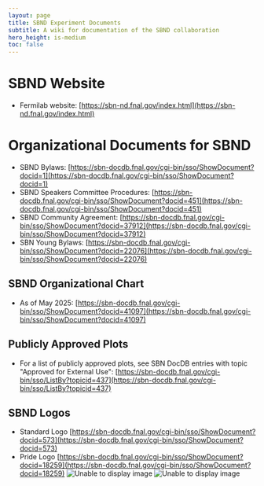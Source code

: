 ```yaml
---
layout: page
title: SBND Experiment Documents
subtitle: A wiki for documentation of the SBND collaboration
hero_height: is-medium
toc: false
---
```


# SBND Website
* Fermilab website: [https://sbn-nd.fnal.gov/index.html](https://sbn-nd.fnal.gov/index.html)

# Organizational Documents for SBND
* SBND Bylaws: [https://sbn-docdb.fnal.gov/cgi-bin/sso/ShowDocument?docid=1](https://sbn-docdb.fnal.gov/cgi-bin/sso/ShowDocument?docid=1)
* SBND Speakers Committee Procedures: [https://sbn-docdb.fnal.gov/cgi-bin/sso/ShowDocument?docid=451](https://sbn-docdb.fnal.gov/cgi-bin/sso/ShowDocument?docid=451)
* SBND Community Agreement: [https://sbn-docdb.fnal.gov/cgi-bin/sso/ShowDocument?docid=37912](https://sbn-docdb.fnal.gov/cgi-bin/sso/ShowDocument?docid=37912)
* SBN Young Bylaws: [https://sbn-docdb.fnal.gov/cgi-bin/sso/ShowDocument?docid=22076](https://sbn-docdb.fnal.gov/cgi-bin/sso/ShowDocument?docid=22076)

## SBND Organizational Chart ##
* As of May 2025: [https://sbn-docdb.fnal.gov/cgi-bin/sso/ShowDocument?docid=41097](https://sbn-docdb.fnal.gov/cgi-bin/sso/ShowDocument?docid=41097)

## Publicly Approved Plots ##
* For a list of publicly approved plots, see SBN DocDB entries with topic "Approved for External Use": [https://sbn-docdb.fnal.gov/cgi-bin/sso/ListBy?topicid=437](https://sbn-docdb.fnal.gov/cgi-bin/sso/ListBy?topicid=437)

## SBND Logos ##
* Standard Logo [https://sbn-docdb.fnal.gov/cgi-bin/sso/ShowDocument?docid=573](https://sbn-docdb.fnal.gov/cgi-bin/sso/ShowDocument?docid=573)
* Pride Logo [https://sbn-docdb.fnal.gov/cgi-bin/sso/ShowDocument?docid=18259](https://sbn-docdb.fnal.gov/cgi-bin/sso/ShowDocument?docid=18259)
![Unable to display image](SBND-color.jpg "SBND Logo")
![Unable to display image](SBND-pride.png "SBND Pride Logo")
